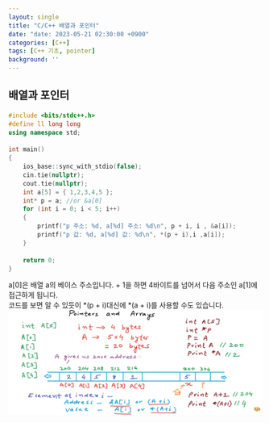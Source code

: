 ```yaml
---
layout: single
title: "C/C++ 배열과 포인터"
date: "date: 2023-05-21 02:30:00 +0900"
categories: [C++]
tags: [C++ 기초, pointer]
background: ''
---
```

## 배열과 포인터
```c++
#include <bits/stdc++.h> 
#define ll long long
using namespace std;

int main()
{
    ios_base::sync_with_stdio(false);
    cin.tie(nullptr);
    cout.tie(nullptr);
    int a[5] = { 1,2,3,4,5 };
    int* p = a; //or &a[0]
    for (int i = 0; i < 5; i++)
    {
        printf("p 주소: %d, a[%d] 주소: %d\n", p + i, i , &a[i]);
        printf("p 값: %d, a[%d] 값: %d\n", *(p + i),i ,a[i]);
    }

    return 0;
}
``` 
a[0]은 배열 a의 베이스 주소입니다. + 1을 하면 4바이트를 넘어서 다음 주소인 a[1]에 접근하게 됩니다.  
코드를 보면 알 수 있듯이 *(p + i)대신에 *(a + i)를 사용할 수도 있습니다.  
![shot](/assets/images/poarr.PNG)